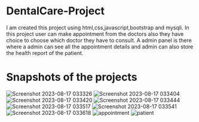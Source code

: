 # DentalCare-Project
I am created this project using html,css,javascript,bootstrap and mysqli.
In this project user can make appointment from the doctors also they have choice to choose which doctor they have to consult.
A admin panel is there where a admin can see all the appointment details and admin can also store the health report of the patient.
# Snapshots of the projects
![Screenshot 2023-08-17 033326](https://github.com/user-attachments/assets/a8dbec1d-9baa-4d37-859c-b483a86e0346)
![Screenshot 2023-08-17 033404](https://github.com/user-attachments/assets/6bf9f9a8-b593-4208-beb5-6d154ec48976)
![Screenshot 2023-08-17 033420](https://github.com/user-attachments/assets/64477262-f141-4ff2-878b-d7cf5914297a)
![Screenshot 2023-08-17 033444](https://github.com/user-attachments/assets/822d4562-811d-4046-b60e-395abf9dc2ee)
![Screenshot 2023-08-17 033517](https://github.com/user-attachments/assets/f22bca34-4806-42be-8a79-76765b5bf99e)
![Screenshot 2023-08-17 033541](https://github.com/user-attachments/assets/e46eaae5-ff9b-4d6d-9736-bf2ac511868c)
![Screenshot 2023-08-17 033618](https://github.com/user-attachments/assets/ea1c5f5d-1d76-4e46-a230-f5f4d008227a)
![appointment](https://github.com/user-attachments/assets/79058c7e-ffdb-4776-b326-e60a48453c41)
![patient](https://github.com/user-attachments/assets/4d898452-9f7a-464e-9ff2-d53ade8a87f5)





